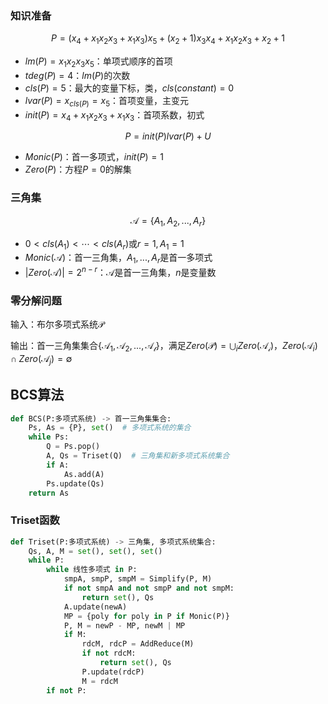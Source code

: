 ### 知识准备

$$
P = (x_4+x_1x_2x_3+x_1x_3)x_5+(x_2+1)x_3x_4+x_1x_2x_3+x_2+1
$$

- $lm(P)=x_1x_2x_3x_5$：单项式顺序的首项
- $tdeg(P)=4$​：$lm(P)$的次数
- $cls(P)=5$：最大的变量下标，类，$cls(constant)=0$
- $lvar(P)=x_{cls(P)}=x_5$：首项变量，主变元
- $init(P)=x_4+x_1x_2x_3+x_1x_3$​：首项系数，初式

$$
P=init(P)lvar(P)+U
$$

- $Monic(P)$：首一多项式，$init(P)=1$
- $Zero(P)$：方程$P=0$​的解集

### 三角集

$$
\mathcal{A}=\{A_1,A_2,...,A_r\}
$$

- $0<cls(A_1)<\cdots<cls(A_r)$或$r=1,A_1=1$
- $Monic(\mathcal{A})$：首一三角集，$A_1,...,A_r$是首一多项式
- $|Zero(\mathcal{A})|=2^{n-r}$：$\mathcal{A}$是首一三角集，$n$是变量数

### 零分解问题

输入：布尔多项式系统$\mathcal{P}$

输出：首一三角集集合$\{\mathcal{A_1},\mathcal{A_2},...,\mathcal{A_t}\}$，满足$Zero(\mathcal{P})=\bigcup_iZero(\mathcal{A_i})$，$Zero(\mathcal{A}_i)\cap Zero(\mathcal{A}_j)=\emptyset$

## BCS算法

```python
def BCS(P:多项式系统) -> 首一三角集集合:
    Ps, As = {P}, set()  # 多项式系统的集合
    while Ps:
        Q = Ps.pop()
        A, Qs = Triset(Q)  # 三角集和新多项式系统集合
        if A:
            As.add(A)
        Ps.update(Qs)
    return As
```

### Triset函数

```python
def Triset(P:多项式系统) -> 三角集, 多项式系统集合:
    Qs, A, M = set(), set(), set()
    while P:
        while 线性多项式 in P:
            smpA, smpP, smpM = Simplify(P, M)
            if not smpA and not smpP and not smpM:
                return set(), Qs
            A.update(newA)
            MP = {poly for poly in P if Monic(P)}
            P, M = newP - MP, newM | MP
            if M:
                rdcM, rdcP = AddReduce(M)
                if not rdcM:
                    return set(), Qs
                P.update(rdcP)
                M = rdcM
        if not P:
```

